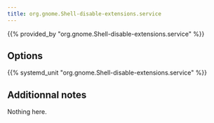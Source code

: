 ```yaml
---
title: org.gnome.Shell-disable-extensions.service
---
```


{{% provided_by "org.gnome.Shell-disable-extensions.service" %}}

## Options

{{% systemd_unit "org.gnome.Shell-disable-extensions.service" %}}

## Additionnal notes

Nothing here.